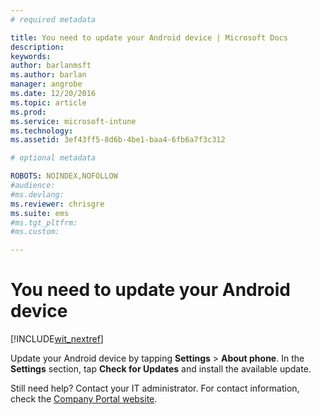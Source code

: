 ```yaml
---
# required metadata

title: You need to update your Android device | Microsoft Docs
description:
keywords:
author: barlanmsftms.author: barlan
manager: angrobe
ms.date: 12/20/2016
ms.topic: article
ms.prod:
ms.service: microsoft-intune
ms.technology:
ms.assetid: 3ef43ff5-8d6b-4be1-baa4-6fb6a7f3c312

# optional metadata

ROBOTS: NOINDEX,NOFOLLOW
#audience:
#ms.devlang:
ms.reviewer: chrisgre
ms.suite: ems
#ms.tgt_pltfrm:
#ms.custom:

---
```



# You need to update your Android device

[!INCLUDE[wit_nextref](../includes/end-user-os-update-guidance.md)]

Update your Android device by tapping **Settings** > **About phone**. In the __Settings__ section, tap __Check for Updates__ and install the available update.

Still need help? Contact your IT administrator. For contact information, check the [Company Portal website](http://portal.manage.microsoft.com).
